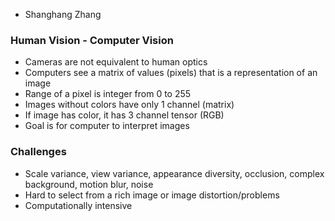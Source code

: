 - Shanghang Zhang

### Human Vision - Computer Vision
- Cameras are not equivalent to human optics
- Computers see a matrix of values (pixels) that is a representation of an image 
- Range of a pixel is integer from 0 to 255
- Images without colors have only 1 channel (matrix)
- If image has color, it has 3 channel tensor (RGB)
- Goal is for computer to interpret images


### Challenges 
- Scale variance, view variance, appearance diversity, occlusion, complex background, motion blur, noise
- Hard to select from a rich image or image distortion/problems
- Computationally intensive